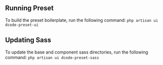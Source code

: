 ## Running Preset
To build the preset boilerplate, run the following command:
```php artisan ui dcode-preset-ui```

## Updating Sass
To update the base and component sass directories, run the following command:
```php artisan ui dcode-preset-sass```

 